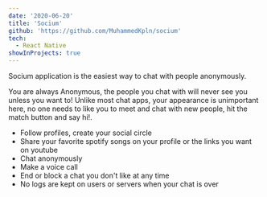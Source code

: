 ```yaml
---
date: '2020-06-20'
title: 'Socium'
github: 'https://github.com/MuhammedKpln/socium'
tech:
  - React Native
showInProjects: true
---
```


Socium application is the easiest way to chat with people anonymously.

You are always Anonymous, the people you chat with will never see you unless you want to!
Unlike most chat apps, your appearance is unimportant here, no one needs to like you to meet and chat with new people, hit the match button and say hi!.

- Follow profiles, create your social circle
- Share your favorite spotify songs on your profile or the links you want on youtube
- Chat anonymously
- Make a voice call
- End or block a chat you don't like at any time
- No logs are kept on users or servers when your chat is over
